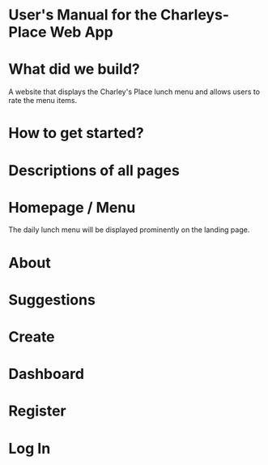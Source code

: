 # User's Manual for the Charleys-Place Web App

# What did we build?
A website that displays the Charley's Place lunch menu and allows users to rate the menu items.

# How to get started?


# Descriptions of all pages
# Homepage / Menu
The daily lunch menu will be displayed prominently on the landing page.

# About

# Suggestions

# Create

# Dashboard

# Register

# Log In



